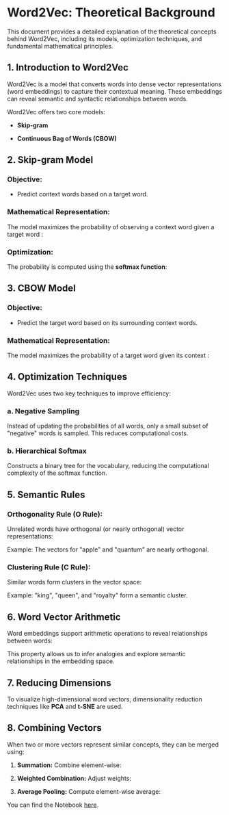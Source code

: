 **Word2Vec: Theoretical Background**
====================================

This document provides a detailed explanation of the theoretical concepts behind Word2Vec, including its models, optimization techniques, and fundamental mathematical principles.

**1\. Introduction to Word2Vec**
--------------------------------

Word2Vec is a model that converts words into dense vector representations (word embeddings) to capture their contextual meaning. These embeddings can reveal semantic and syntactic relationships between words.

Word2Vec offers two core models:

*   **Skip-gram**
    
*   **Continuous Bag of Words (CBOW)**
    

**2\. Skip-gram Model**
-----------------------

### **Objective:**

*   Predict context words based on a target word.
    

### **Mathematical Representation:**

The model maximizes the probability of observing a context word given a target word :

### **Optimization:**

The probability is computed using the **softmax function**:

**3\. CBOW Model**
------------------

### **Objective:**

*   Predict the target word based on its surrounding context words.
    

### **Mathematical Representation:**

The model maximizes the probability of a target word given its context :

**4\. Optimization Techniques**
-------------------------------

Word2Vec uses two key techniques to improve efficiency:

### **a. Negative Sampling**

Instead of updating the probabilities of all words, only a small subset of "negative" words is sampled. This reduces computational costs.

### **b. Hierarchical Softmax**

Constructs a binary tree for the vocabulary, reducing the computational complexity of the softmax function.

**5\. Semantic Rules**
----------------------

### **Orthogonality Rule (O Rule):**

Unrelated words have orthogonal (or nearly orthogonal) vector representations:

Example: The vectors for "apple" and "quantum" are nearly orthogonal.

### **Clustering Rule (C Rule):**

Similar words form clusters in the vector space:

Example: "king", "queen", and "royalty" form a semantic cluster.

**6\. Word Vector Arithmetic**
------------------------------

Word embeddings support arithmetic operations to reveal relationships between words:

This property allows us to infer analogies and explore semantic relationships in the embedding space.

**7\. Reducing Dimensions**
---------------------------

To visualize high-dimensional word vectors, dimensionality reduction techniques like **PCA** and **t-SNE** are used.

**8\. Combining Vectors**
-------------------------

When two or more vectors represent similar concepts, they can be merged using:

1.  **Summation:** Combine element-wise:
    
2.  **Weighted Combination:** Adjust weights:
    
3.  **Average Pooling:** Compute element-wise average:


You can find the Notebook [here](Analysis-on-Word-Vectors-1.ipynb).